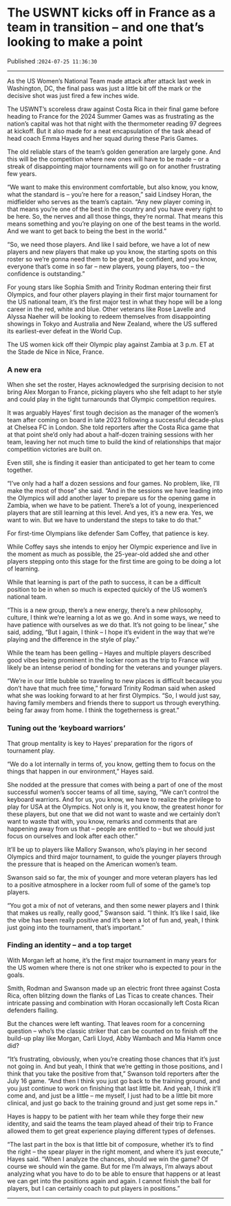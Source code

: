 # The USWNT kicks off in France as a team in transition – and one that’s looking to make a point

Published :`2024-07-25 11:36:30`

---

As the US Women’s National Team made attack after attack last week in Washington, DC, the final pass was just a little bit off the mark or the decisive shot was just fired a few inches wide.

The USWNT’s scoreless draw against Costa Rica in their final game before heading to France for the 2024 Summer Games was as frustrating as the nation’s capital was hot that night with the thermometer reading 97 degrees at kickoff. But it also made for a neat encapsulation of the task ahead of head coach Emma Hayes and her squad during these Paris Games.

The old reliable stars of the team’s golden generation are largely gone. And this will be the competition where new ones will have to be made – or a streak of disappointing major tournaments will go on for another frustrating few years.

“We want to make this environment comfortable, but also know, you know, what the standard is – you’re here for a reason,” said Lindsey Horan, the midfielder who serves as the team’s captain. “Any new player coming in, that means you’re one of the best in the country and you have every right to be here. So, the nerves and all those things, they’re normal. That means this means something and you’re playing on one of the best teams in the world. And we want to get back to being the best in the world.”

“So, we need those players. And like I said before, we have a lot of new players and new players that make up you know, the starting spots on this roster so we’re gonna need them to be great, be confident, and you know, everyone that’s come in so far – new players, young players, too – the confidence is outstanding.”

For young stars like Sophia Smith and Trinity Rodman entering their first Olympics, and four other players playing in their first major tournament for the US national team, it’s the first major test in what they hope will be a long career in the red, white and blue. Other veterans like Rose Lavelle and Alyssa Naeher will be looking to redeem themselves from disappointing showings in Tokyo and Australia and New Zealand, where the US suffered its earliest-ever defeat in the World Cup.

The US women kick off their Olympic play against Zambia at 3 p.m. ET at the Stade de Nice in Nice, France.

### A new era

When she set the roster, Hayes acknowledged the surprising decision to not bring Alex Morgan to France, picking players who she felt adapt to her style and could play in the tight turnarounds that Olympic competition requires.

It was arguably Hayes’ first tough decision as the manager of the women’s team after coming on board in late 2023 following a successful decade-plus at Chelsea FC in London. She told reporters after the Costa Rica game that at that point she’d only had about a half-dozen training sessions with her team, leaving her not much time to build the kind of relationships that major competition victories are built on.

Even still, she is finding it easier than anticipated to get her team to come together.

“I’ve only had a half a dozen sessions and four games. No problem, like, I’ll make the most of those” she said. “And in the sessions we have leading into the Olympics will add another layer to prepare us for the opening game in Zambia, when we have to be patient. There’s a lot of young, inexperienced players that are still learning at this level. And yes, it’s a new era. Yes, we want to win. But we have to understand the steps to take to do that.”

For first-time Olympians like defender Sam Coffey, that patience is key.

While Coffey says she intends to enjoy her Olympic experience and live in the moment as much as possible, the 25-year-old added she and other players stepping onto this stage for the first time are going to be doing a lot of learning.

While that learning is part of the path to success, it can be a difficult position to be in when so much is expected quickly of the US women’s national team.

“This is a new group, there’s a new energy, there’s a new philosophy, culture, I think we’re learning a lot as we go. And in some ways, we need to have patience with ourselves as we do that. It’s not going to be linear,” she said, adding, “But I again, I think – I hope it’s evident in the way that we’re playing and the difference in the style of play.”

While the team has been gelling – Hayes and multiple players described good vibes being prominent in the locker room as the trip to France will likely be an intense period of bonding for the veterans and younger players.

“We’re in our little bubble so traveling to new places is difficult because you don’t have that much free time,” forward Trinity Rodman said when asked what she was looking forward to at her first Olympics. “So, I would just say, having family members and friends there to support us through everything. being far away from home. I think the togetherness is great.”

### Tuning out the ‘keyboard warriors’

That group mentality is key to Hayes’ preparation for the rigors of tournament play.

“We do a lot internally in terms of, you know, getting them to focus on the things that happen in our environment,” Hayes said.

She nodded at the pressure that comes with being a part of one of the most successful women’s soccer teams of all time, saying, “We can’t control the keyboard warriors. And for us, you know, we have to realize the privilege to play for USA at the Olympics. Not only is it, you know, the greatest honor for these players, but one that we did not want to waste and we certainly don’t want to waste that with, you know, remarks and comments that are happening away from us that – people are entitled to – but we should just focus on ourselves and look after each other.”

It’ll be up to players like Mallory Swanson, who’s playing in her second Olympics and third major tournament, to guide the younger players through the pressure that is heaped on the American women’s team.

Swanson said so far, the mix of younger and more veteran players has led to a positive atmosphere in a locker room full of some of the game’s top players.

“You got a mix of not of veterans, and then some newer players and I think that makes us really, really good,” Swanson said. “I think. It’s like I said, like the vibe has been really positive and it’s been a lot of fun and, yeah, I think just going into the tournament, that’s important.”

### Finding an identity – and a top target

With Morgan left at home, it’s the first major tournament in many years for the US women where there is not one striker who is expected to pour in the goals.

Smith, Rodman and Swanson made up an electric front three against Costa Rica, often blitzing down the flanks of Las Ticas to create chances. Their intricate passing and combination with Horan occasionally left Costa Rican defenders flailing.

But the chances were left wanting. That leaves room for a concerning question – who’s the classic striker that can be counted on to finish off the build-up play like Morgan, Carli Lloyd, Abby Wambach and Mia Hamm once did?

“It’s frustrating, obviously, when you’re creating those chances that it’s just not going in. And but yeah, I think that we’re getting in those positions, and I think that you take the positive from that,” Swanson told reporters after the July 16 game. “And then I think you just go back to the training ground, and you just continue to work on finishing that last little bit. And yeah, I think it’ll come and, and just be a little – me myself, I just had to be a little bit more clinical, and just go back to the training ground and just get some reps in.”

Hayes is happy to be patient with her team while they forge their new identity, and said the teams the team played ahead of their trip to France allowed them to get great experience playing different types of defenses.

“The last part in the box is that little bit of composure, whether it’s to find the right – the spear player in the right moment, and where it’s just execute,” Hayes said. “When I analyze the chances, should we win the game? Of course we should win the game. But for me I’m always, I’m always about analyzing what you have to do to be able to ensure that happens or at least we can get into the positions again and again. I cannot finish the ball for players, but I can certainly coach to put players in positions.”

---

